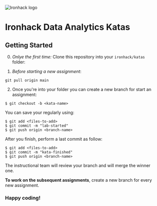 
![Ironhack logo](https://i.imgur.com/1QgrNNw.png)

# Ironhack Data Analytics Katas

## Getting Started

0. _Onlye the first time:_ Clone this repository into your `ironhack/katas` folder:

1. _Before starting a new assignment_: 

````
git pull origin main
``````

2. Once you're into your folder you can create a new branch for start an assignment:

```
$ git checkout -b <kata-name>
```

You can save your regularly using:

```
$ git add <files-to-add>
$ git commit -m "lab-started"
$ git push origin <branch-name>
```

After you finish, perform a last commit as follow:

```
$ git add <files-to-add>
$ git commit -m "kata-finished"
$ git push origin <branch-name>
```

The instructional team will review your branch and will merge the winner one.

**To work on the subsequent assignments**, create a new branch for every new assignment.

### Happy coding!